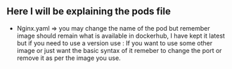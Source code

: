 ## Here I will be explaining the pods file 
- Nginx.yaml => you may change the name of the pod but remember image should remain what is available in dockerhub, I have kept it latest but if you need to use a version use :
  If you want to use some other image or just want the basic syntax of it remeber to change the port or remove it as per the image you use.
